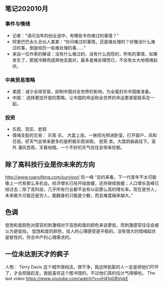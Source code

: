 ## 笔记202010月 

### 事件与情绪
- 记者：“请问当年的创业途中，有哪些令你难过的事情？”
- 阿里巴巴永久合伙人某某：“你问难过的事情，还是难处理的？好像没什么难过的事，倒是经历一些难处理的事......”
- 来自一位作家的解读：没有什么难过的，没有什么抱怨的，所有的事情，如果发生了，那就冷静而成熟地去面对，最多是难处理而已，不会有太大地情绪起伏。

### 中美贸易策略
- 美国：减少全球贸易，抑制中国对全世界的影响，为全面封杀中国做准备。
- 中国： 选择更加开放的策略，让中国的命运和全世界的命运更紧密联系在一起。

### 投资
- 乐观、现实、悲观
- 情绪支配的交易：
    乐观 买。 大盘上涨。一抹阳光照进卧室，打开窗户，风和日丽，好天气会带来更多的是积极乐观进取。
    悲观 卖。大盘阴森森往下。室外 凄风苦雨，天昏地暗。一个不好的天气往往会带来忧郁。

## 除了高科技行业是你未来的方向
http://www.ruanyifeng.com/survivor/
阮一峰
“总的来看，下一代青年不太可能像上一代有那么多机会。经济增长已经开始放缓，还将继续放缓；人口增长高峰已经过去；除了高科技，几乎所有行业都不会有以前那么高的增长率。现在是穷人，未来极大可能还是穷人，能翻身的只能是少数，而且难度越来越大。”

## 色调
低饱和度颜色对感官的刺激相对于高饱和度的颜色来说更低，而刺激感官往往会被认为是低俗。
低饱和度的颜色，给人的心理感受是平稳的，没有很大的情绪起伏是智性的，符合中产的心理需求的。

## 一位未达到天才的疯子
人物： Terry Davis
这个城市很纯洁，很干净，我这样肮脏的人一定是把他们吓坏了，才会把我赶走。我挺喜欢这个图书馆的，不过他们真的估计气得够呛。
The last video 
https://www.youtube.com/watch?v=oH41gGBVpkE